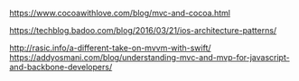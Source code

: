 
https://www.cocoawithlove.com/blog/mvc-and-cocoa.html

https://techblog.badoo.com/blog/2016/03/21/ios-architecture-patterns/

http://rasic.info/a-different-take-on-mvvm-with-swift/
https://addyosmani.com/blog/understanding-mvc-and-mvp-for-javascript-and-backbone-developers/
